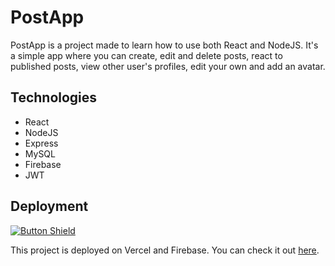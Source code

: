 


# PostApp

PostApp is a project made to learn how to use both React and NodeJS. It's a simple app where you can create, edit and delete posts, react to published posts, view other user's profiles, edit your own and add an avatar.

## Technologies

- React
- NodeJS
- Express
- MySQL
- Firebase
- JWT

## Deployment

[![Button Shield]][Live Demo]

This project is deployed on Vercel and Firebase. You can check it out [here](https://sdiazpostapp.vercel.app/).

[Button Shield]: https://img.shields.io/badge/Live_Demo-37a779?style=for-the-badge
[Live Demo]: https://sdiazpostapp.vercel.app/
